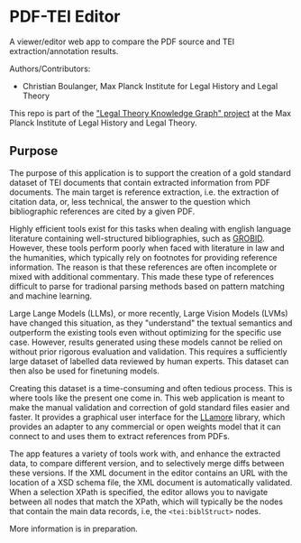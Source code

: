 # PDF-TEI Editor

A viewer/editor web app to compare the PDF source and TEI extraction/annotation results.

Authors/Contributors:
- Christian Boulanger, Max Planck Institute for Legal History and Legal Theory

This repo is part of the ["Legal Theory Knowledge Graph" project](https://www.lhlt.mpg.de/2514927/03-boulanger-legal-theory-graph) at the Max Planck Institute of Legal History and Legal Theory.

## Purpose

The purpose of this application is to support the creation of a gold standard dataset of TEI documents that contain extracted information from PDF documents. The main target is reference extraction, i.e. the extraction of citation data, or, less technical, the answer to the question which bibliographic references are cited by a given PDF.

Highly efficient tools exist for this tasks when dealing with english language literature containing well-structured bibliographies, such as [GROBID](https://grobid.readthedocs.io/). However, these tools perform poorly when faced with literature in law and the humanities, which typically rely on footnotes for providing reference information. The reason is that these references are often incomplete or mixed with additional commentary. This made these type of references difficult to parse for tradional parsing methods based on pattern matching and machine learning. 

Large Lange Models (LLMs), or more recently, Large Vision Models (LVMs) have changed this situation, as they "understand" the textual semantics and outperform the existing tools even without optimizing for the specific use case. However,  results generated using these models cannot be relied on without prior rigorous evaluation and validation. This requires a sufficiently large dataset of labelled data reviewed by human experts. This dataset can then also be used for finetuning models. 

Creating this dataset is a time-consuming and often tedious process. This is where tools like the present one come in. This web application is meant to make the manual validation and correction of gold standard files easier and faster. It provides a graphical user interface for the [LLamore](https://github.com/mpilhlt/llamore) library, which provides an adapter to any commercial or open weights model that it can connect to and uses them to extract references from PDFs. 

The app features a variety of tools work with, and enhance the extracted data, to compare different version, and to selectively merge diffs between these versions. If the XML document in the editor contains an URL with the location of a XSD schema file, the XML document is automatically validated. When a selection XPath is specified, the editor allows you to navigate between all nodes that match the XPath, which will typically be the nodes that contain the main data records, i.e, the `<tei:biblStruct>` nodes. 

More information is in preparation.


